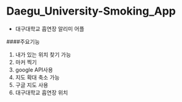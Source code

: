 # Daegu_University-Smoking_App

- 대구대학교 흡연장 알리미 어플

####주요기능
1. 내가 있는 위치 찾기 가능
2. 마커 찍기
3. google API사용
4. 지도 확대 축소 가능
5. 구글 지도 사용
6. 대구대학교 흡연장 위치 

